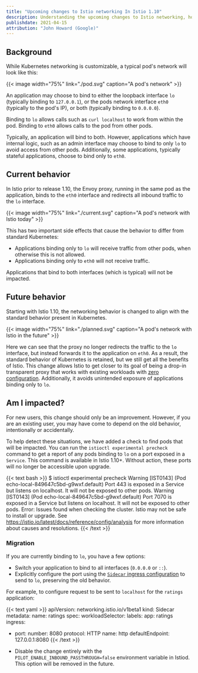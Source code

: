 ```yaml
---
title: "Upcoming changes to Istio networking In Istio 1.10"
description: Understanding the upcoming changes to Istio networking, how they may impact your cluster, and what action to take.
publishdate: 2021-04-15
attribution: "John Howard (Google)"
---
```


## Background

While Kubernetes networking is customizable, a typical pod's network will look like this:

{{< image width="75%" link="./pod.svg" caption="A pod's network" >}}

An application may choose to bind to either the loopback interface `lo` (typically binding to `127.0.0.1`), or the pods network interface `eth0` (typically to the pod's IP), or both (typically binding to `0.0.0.0`).

Binding to `lo` allows calls such as `curl localhost` to work from within the pod.
Binding to `eth0` allows calls to the pod from other pods.

Typically, an application will bind to both.
However, applications which have internal logic, such as an admin interface may choose to bind to only `lo` to avoid access from other pods.
Additionally, some applications, typically stateful applications, choose to bind only to `eth0`.

## Current behavior

In Istio prior to release 1.10, the Envoy proxy, running in the same pod as the application, binds to the `eth0` interface and redirects all inbound traffic to the `lo` interface.

{{< image width="75%" link="./current.svg" caption="A pod's network with Istio today" >}}

This has two important side effects that cause the behavior to differ from standard Kubernetes:

* Applications binding only to `lo` will receive traffic from other pods, when otherwise this is not allowed.
* Applications binding only to `eth0` will not receive traffic.

Applications that bind to both interfaces (which is typical) will not be impacted.

## Future behavior

Starting with Istio 1.10, the networking behavior is changed to align with the standard behavior present in Kubernetes.

{{< image width="75%" link="./planned.svg" caption="A pod's network with Istio in the future" >}}

Here we can see that the proxy no longer redirects the traffic to the `lo` interface, but instead forwards it to the application on `eth0`.
As a result, the standard behavior of Kubernetes is retained, but we still get all the benefits of Istio.
This change allows Istio to get closer to its goal of being a drop-in transparent proxy that works with existing workloads with [zero configuration](/blog/2021/zero-config-istio/).
Additionally, it avoids unintended exposure of applications binding only to `lo`.

## Am I impacted?

For new users, this change should only be an improvement.
However, if you are an existing user, you may have come to depend on the old behavior, intentionally or accidentally.

To help detect these situations, we have added a check to find pods that will be impacted.
You can run the `istioctl experimental precheck` command to get a report of any pods binding to `lo` on a port exposed in a `Service`.
This command is available in Istio 1.10+.
Without action, these ports will no longer be accessible upon upgrade.

{{< text bash >}}
$ istioctl experimental precheck
Warning [IST0143] (Pod echo-local-849647c5bd-g9wxf.default) Port 443 is exposed in a Service but listens on localhost. It will not be exposed to other pods.
Warning [IST0143] (Pod echo-local-849647c5bd-g9wxf.default) Port 7070 is exposed in a Service but listens on localhost. It will not be exposed to other pods.
Error: Issues found when checking the cluster. Istio may not be safe to install or upgrade.
See https://istio.io/latest/docs/reference/config/analysis for more information about causes and resolutions.
{{< /text >}}

### Migration

If you are currently binding to `lo`, you have a few options:

* Switch your application to bind to all interfaces (`0.0.0.0` or `::`).
* Explicitly configure the port using the [`Sidecar` ingress configuration](/docs/reference/config/networking/sidecar/#IstioIngressListener) to send to `lo`, preserving the old behavior.

For example, to configure request to be sent to `localhost` for the `ratings` application:

{{< text yaml >}}
apiVersion: networking.istio.io/v1beta1
kind: Sidecar
metadata:
  name: ratings
spec:
  workloadSelector:
    labels:
      app: ratings
  ingress:
  - port:
      number: 8080
      protocol: HTTP
      name: http
    defaultEndpoint: 127.0.0.1:8080
{{< /text >}}

* Disable the change entirely with the `PILOT_ENABLE_INBOUND_PASSTHROUGH=false` environment variable in Istiod. This option will be removed in the future.
